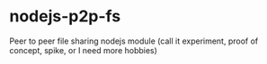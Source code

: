 nodejs-p2p-fs
=============

Peer to peer file sharing nodejs module (call it experiment, proof of concept, spike, or I need more hobbies)

